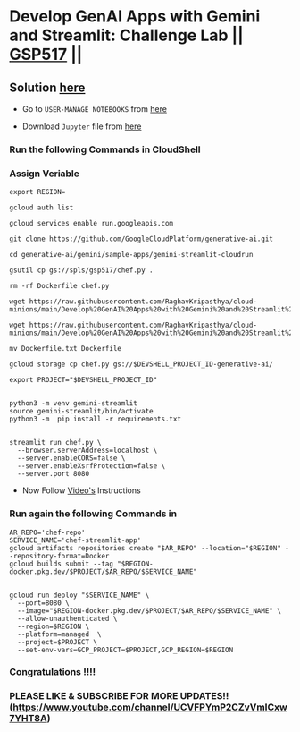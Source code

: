 # Develop GenAI Apps with Gemini and Streamlit: Challenge Lab || [GSP517](https://www.cloudskillsboost.google/focuses/87315?parent=catalog) ||

## Solution [here](https://youtu.be/AtvXJ5aqjKc)

* Go to `USER-MANAGE NOTEBOOKS` from [here](https://console.cloud.google.com/vertex-ai/workbench/user-managed)

* Download `Jupyter` file from [here](https://github.com/RaghavKripasthya/cloud-minions/blob/main/Develop%20GenAI%20Apps%20with%20Gemini%20and%20Streamlit%20Challenge%20Lab/prompt%20(1).ipynb)

### Run the following Commands in CloudShell

### Assign Veriable

```
export REGION=
```

```
gcloud auth list

gcloud services enable run.googleapis.com

git clone https://github.com/GoogleCloudPlatform/generative-ai.git

cd generative-ai/gemini/sample-apps/gemini-streamlit-cloudrun

gsutil cp gs://spls/gsp517/chef.py .

rm -rf Dockerfile chef.py

wget https://raw.githubusercontent.com/RaghavKripasthya/cloud-minions/main/Develop%20GenAI%20Apps%20with%20Gemini%20and%20Streamlit%20Challenge%20Lab/Dockerfile.txt

wget https://raw.githubusercontent.com/RaghavKripasthya/cloud-minions/main/Develop%20GenAI%20Apps%20with%20Gemini%20and%20Streamlit%20Challenge%20Lab/chef.py

mv Dockerfile.txt Dockerfile

gcloud storage cp chef.py gs://$DEVSHELL_PROJECT_ID-generative-ai/

export PROJECT="$DEVSHELL_PROJECT_ID"


python3 -m venv gemini-streamlit
source gemini-streamlit/bin/activate
python3 -m  pip install -r requirements.txt


streamlit run chef.py \
  --browser.serverAddress=localhost \
  --server.enableCORS=false \
  --server.enableXsrfProtection=false \
  --server.port 8080
```

* Now Follow [Video's](https://youtu.be/AtvXJ5aqjKc) Instructions

### Run again the following Commands in 

```
AR_REPO='chef-repo'
SERVICE_NAME='chef-streamlit-app' 
gcloud artifacts repositories create "$AR_REPO" --location="$REGION" --repository-format=Docker
gcloud builds submit --tag "$REGION-docker.pkg.dev/$PROJECT/$AR_REPO/$SERVICE_NAME"


gcloud run deploy "$SERVICE_NAME" \
  --port=8080 \
  --image="$REGION-docker.pkg.dev/$PROJECT/$AR_REPO/$SERVICE_NAME" \
  --allow-unauthenticated \
  --region=$REGION \
  --platform=managed  \
  --project=$PROJECT \
  --set-env-vars=GCP_PROJECT=$PROJECT,GCP_REGION=$REGION
```

### Congratulations !!!!
### PLEASE LIKE & SUBSCRIBE FOR MORE UPDATES!!(https://www.youtube.com/channel/UCVFPYmP2CZvVmICxw7YHT8A)




